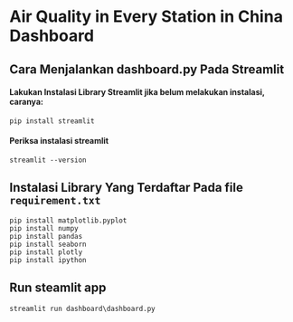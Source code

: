 # Air Quality in Every Station in China Dashboard

## Cara Menjalankan dashboard.py Pada Streamlit

#### Lakukan Instalasi Library Streamlit jika belum melakukan instalasi, caranya:

```
pip install streamlit
```

#### Periksa instalasi streamlit

```
streamlit --version
```

## Instalasi Library Yang Terdaftar Pada file `requirement.txt`

```
pip install matplotlib.pyplot
pip install numpy
pip install pandas
pip install seaborn
pip install plotly
pip install ipython
```

## Run steamlit app

```
streamlit run dashboard\dashboard.py
```
